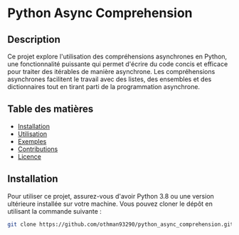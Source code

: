 # Python Async Comprehension

## Description

Ce projet explore l'utilisation des compréhensions asynchrones en Python, une fonctionnalité puissante qui permet d'écrire du code concis et efficace pour traiter des itérables de manière asynchrone. Les compréhensions asynchrones facilitent le travail avec des listes, des ensembles et des dictionnaires tout en tirant parti de la programmation asynchrone.

## Table des matières

- [Installation](#installation)
- [Utilisation](#utilisation)
- [Exemples](#exemples)
- [Contributions](#contributions)
- [Licence](#licence)

## Installation

Pour utiliser ce projet, assurez-vous d'avoir Python 3.8 ou une version ultérieure installée sur votre machine. Vous pouvez cloner le dépôt en utilisant la commande suivante :

```bash
git clone https://github.com/othman93290/python_async_comprehension.git
